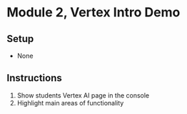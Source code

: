 # Module 2, Vertex Intro Demo

## Setup
- None

## Instructions
1. Show students Vertex AI page in the console
2. Highlight main areas of functionality
